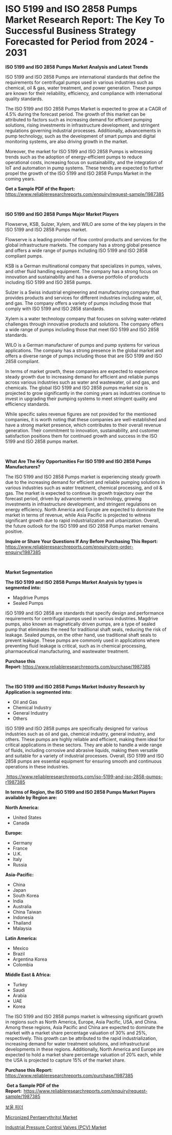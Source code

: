 <p><h1>ISO 5199 and ISO 2858 Pumps Market Research Report: The Key To Successful Business Strategy Forecasted for Period from 2024 - 2031</h1></p><p><strong>ISO 5199 and ISO 2858 Pumps Market Analysis and Latest Trends</strong></p>
<p><p>ISO 5199 and ISO 2858 Pumps are international standards that define the requirements for centrifugal pumps used in various industries such as chemical, oil & gas, water treatment, and power generation. These pumps are known for their reliability, efficiency, and compliance with international quality standards.</p><p>The ISO 5199 and ISO 2858 Pumps Market is expected to grow at a CAGR of 4.5% during the forecast period. The growth of this market can be attributed to factors such as increasing demand for efficient pumping solutions, rising investments in infrastructure development, and stringent regulations governing industrial processes. Additionally, advancements in pump technology, such as the development of smart pumps and digital monitoring systems, are also driving growth in the market.</p><p>Moreover, the market for ISO 5199 and ISO 2858 Pumps is witnessing trends such as the adoption of energy-efficient pumps to reduce operational costs, increasing focus on sustainability, and the integration of IoT and automation in pump systems. These trends are expected to further propel the growth of the ISO 5199 and ISO 2858 Pumps Market in the coming years.</p></p>
<p><strong>Get a Sample PDF of the Report:&nbsp;</strong> <a href="https://www.reliableresearchreports.com/enquiry/request-sample/1987385">https://www.reliableresearchreports.com/enquiry/request-sample/1987385</a></p>
<p>&nbsp;</p>
<p><strong>ISO 5199 and ISO 2858 Pumps Major Market Players</strong></p>
<p><p>Flowserve, KSB, Sulzer, Xylem, and WILO are some of the key players in the ISO 5199 and ISO 2858 Pumps market. </p><p>Flowserve is a leading provider of flow control products and services for the global infrastructure markets. The company has a strong global presence and offers a wide range of pumps including ISO 5199 and ISO 2858 compliant pumps. </p><p>KSB is a German multinational company that specializes in pumps, valves, and other fluid handling equipment. The company has a strong focus on innovation and sustainability and has a diverse portfolio of products including ISO 5199 and ISO 2858 pumps. </p><p>Sulzer is a Swiss industrial engineering and manufacturing company that provides products and services for different industries including water, oil, and gas. The company offers a variety of pumps including those that comply with ISO 5199 and ISO 2858 standards. </p><p>Xylem is a water technology company that focuses on solving water-related challenges through innovative products and solutions. The company offers a wide range of pumps including those that meet ISO 5199 and ISO 2858 standards. </p><p>WILO is a German manufacturer of pumps and pump systems for various applications. The company has a strong presence in the global market and offers a diverse range of pumps including those that are ISO 5199 and ISO 2858 compliant. </p><p>In terms of market growth, these companies are expected to experience steady growth due to increasing demand for efficient and reliable pumps across various industries such as water and wastewater, oil and gas, and chemicals. The global ISO 5199 and ISO 2858 pumps market size is projected to grow significantly in the coming years as industries continue to invest in upgrading their pumping systems to meet stringent quality and efficiency standards. </p><p>While specific sales revenue figures are not provided for the mentioned companies, it is worth noting that these companies are well-established and have a strong market presence, which contributes to their overall revenue generation. Their commitment to innovation, sustainability, and customer satisfaction positions them for continued growth and success in the ISO 5199 and ISO 2858 pumps market.</p></p>
<p>&nbsp;</p>
<p><strong>What Are The Key Opportunities For ISO 5199 and ISO 2858 Pumps Manufacturers?</strong></p>
<p><p>The ISO 5199 and ISO 2858 Pumps market is experiencing steady growth due to the increasing demand for efficient and reliable pumping solutions in various industries such as water treatment, chemical processing, and oil & gas. The market is expected to continue its growth trajectory over the forecast period, driven by advancements in technology, growing investments in infrastructure development, and stringent regulations on energy efficiency. North America and Europe are expected to dominate the market in terms of revenue, while Asia Pacific is projected to witness significant growth due to rapid industrialization and urbanization. Overall, the future outlook for the ISO 5199 and ISO 2858 Pumps market remains positive.</p></p>
<p><strong>Inquire or Share Your Questions If Any Before Purchasing This Report:</strong> <a href="https://www.reliableresearchreports.com/enquiry/pre-order-enquiry/1987385">https://www.reliableresearchreports.com/enquiry/pre-order-enquiry/1987385</a></p>
<p>&nbsp;</p>
<p><strong>Market Segmentation</strong></p>
<p><strong>The ISO 5199 and ISO 2858 Pumps Market Analysis by types is segmented into:</strong></p>
<p><ul><li>Magdrive Pumps</li><li>Sealed Pumps</li></ul></p>
<p><p>ISO 5199 and ISO 2858 are standards that specify design and performance requirements for centrifugal pumps used in various industries. Magdrive pumps, also known as magnetically driven pumps, are a type of sealed pump that eliminates the need for traditional shaft seals, reducing the risk of leakage. Sealed pumps, on the other hand, use traditional shaft seals to prevent leakage. These pumps are commonly used in applications where preventing fluid leakage is critical, such as in chemical processing, pharmaceutical manufacturing, and wastewater treatment.</p></p>
<p><strong>Purchase this Report:&nbsp;</strong><a href="https://www.reliableresearchreports.com/purchase/1987385">https://www.reliableresearchreports.com/purchase/1987385</a></p>
<p>&nbsp;</p>
<p><strong>The ISO 5199 and ISO 2858 Pumps Market Industry Research by Application is segmented into:</strong></p>
<p><ul><li>Oil and Gas</li><li>Chemical Industry</li><li>General Industry</li><li>Others</li></ul></p>
<p><p>ISO 5199 and ISO 2858 pumps are specifically designed for various industries such as oil and gas, chemical industry, general industry, and others. These pumps are highly reliable and efficient, making them ideal for critical applications in these sectors. They are able to handle a wide range of fluids, including corrosive and abrasive liquids, making them versatile and suitable for a variety of industrial processes. Overall, ISO 5199 and ISO 2858 pumps are essential equipment for ensuring smooth and continuous operations in these industries.</p></p>
<p><a href="https://www.reliableresearchreports.com/iso-5199-and-iso-2858-pumps-r1987385">&nbsp;https://www.reliableresearchreports.com/iso-5199-and-iso-2858-pumps-r1987385</a></p>
<p><strong>In terms of Region, the ISO 5199 and ISO 2858 Pumps Market Players available by Region are:</strong></p>
<p>
    <p> <strong> North America: </strong>
        <ul>
            <li>United States</li>
            <li>Canada</li>
        </ul>
        </p> 
    <p> <strong> Europe: </strong>
        <ul>
            <li>Germany</li>
            <li>France</li>
            <li>U.K.</li>
            <li>Italy</li>
            <li>Russia</li>
        </ul>
        </p> 
    <p> <strong> Asia-Pacific: </strong>
        <ul>
            <li>China</li>
            <li>Japan</li>
            <li>South Korea</li>
            <li>India</li>
            <li>Australia</li>
            <li>China Taiwan</li>
            <li>Indonesia</li>
            <li>Thailand</li>
            <li>Malaysia</li>
        </ul>
        </p> 
    <p> <strong> Latin America: </strong>
        <ul>
            <li>Mexico</li>
            <li>Brazil</li>
            <li>Argentina Korea</li>
            <li>Colombia</li>
        </ul>
        </p> 
    <p> <strong> Middle East & Africa: </strong>
        <ul>
            <li>Turkey</li>
            <li>Saudi</li>
            <li>Arabia</li>
            <li>UAE</li>
            <li>Korea</li>
        </ul>
    </p>
    </p>
<p><p>The ISO 5199 and ISO 2858 pumps market is witnessing significant growth in regions such as North America, Europe, Asia Pacific, USA, and China. Among these regions, Asia Pacific and China are expected to dominate the market with a market share percentage valuation of 30% and 25%, respectively. This growth can be attributed to the rapid industrialization, increasing demand for water treatment solutions, and infrastructural developments in these regions. Additionally, North America and Europe are expected to hold a market share percentage valuation of 20% each, while the USA is projected to capture 15% of the market share.</p></p>
<p><strong>Purchase this Report: </strong><a href="https://www.reliableresearchreports.com/purchase/1987385">https://www.reliableresearchreports.com/purchase/1987385</a></p>
<p>&nbsp;<strong>Get a Sample PDF of the Report:&nbsp;&nbsp;</strong><a href="https://www.reliableresearchreports.com/enquiry/request-sample/1987385">https://www.reliableresearchreports.com/enquiry/request-sample/1987385</a></p>
<p><strong></strong></p>
<p><p><a href="https://github.com/sougarounis/Market-Research-Report-List-3/blob/main/932260841484.md">보울 피더</a></p><p><a href="https://issuu.com/reportprime-2/docs/micronized-pentaerythritol-market-size-2030.pptx">Micronized Pentaerythritol Market</a></p><p><a href="https://github.com/RichRobinson5/Market-Research-Report-List-4/blob/main/industrial-pressure-control-valves-pcv-market.md">Industrial Pressure Control Valves (PCV) Market</a></p></p>